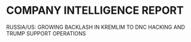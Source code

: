 # COMPANY INTELLIGENCE REPORT

RUSSIA/US: GROWING BACKLASH IN KREMLIM TO DNC HACKING AND TRUMP SUPPORT OPERATIONS





